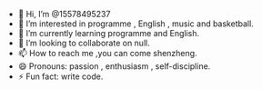 - 👋 Hi, I’m @15578495237
- 👀 I’m interested in programme , English , music and basketball.
- 🌱 I’m currently learning programme and English.
- 💞️ I’m looking to collaborate on null.
- 📫 How to reach me ,you can come shenzheng.
- 😄 Pronouns: passion , enthusiasm , self-discipline.
- ⚡ Fun fact: write code.

<!---
15578495237/15578495237 is a ✨ special ✨ repository because its `README.md` (this file) appears on your GitHub profile.
You can click the Preview link to take a look at your changes.
--->
